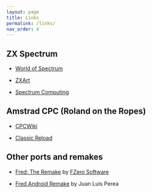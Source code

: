 ```yaml
---
layout: page
title: Links
permalink: /links/
nav_order: 4
---
```


ZX Spectrum
-----------

  * [World of Spectrum](https://worldofspectrum.org/archive/software/games/fred-investronica-sa)

  * [ZXArt](https://zxart.ee/spa/software/game/arcade/maze/fred/)

  * [Spectrum Computing](https://spectrumcomputing.co.uk/index.php?cat=96&id=1858)

Amstrad CPC (Roland on the Ropes)
---------------------------------

  * [CPCWiki](https://www.cpcwiki.eu/index.php/Roland_on_the_Ropes)

  * [Classic Reload](https://classicreload.com/cpc-roland-on-the-ropes.html)

Other ports and remakes
-----------------------

  * [Fred: The Remake](https://www.mobygames.com/game/45287/fred-the-remake/) by [FZero Software](http://www.fzero.co.uk/)

  * [Fred Android Remake](https://play.google.com/store/apps/details?id=com.fredandroidremake&hl=en_US&gl=US) by Juan Luis Perea

